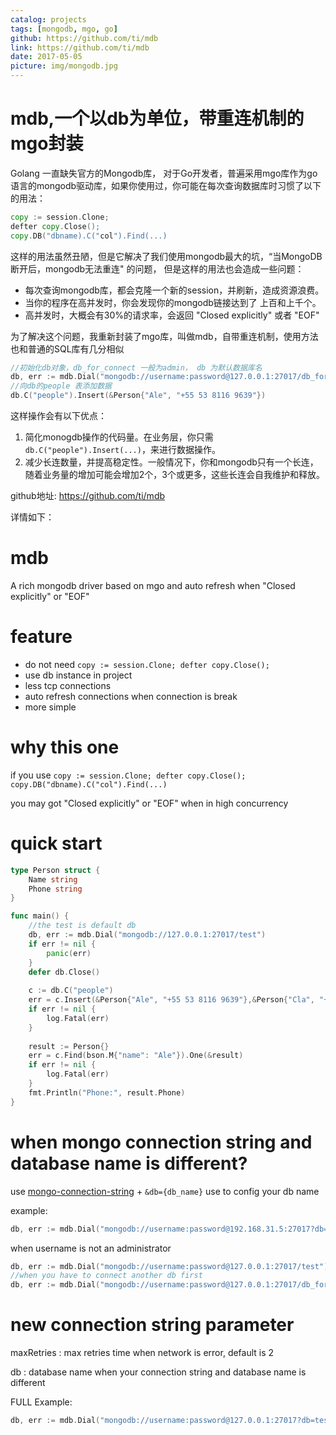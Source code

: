 ```yaml
---
catalog: projects
tags: [mongodb, mgo, go]
github: https://github.com/ti/mdb
link: https://github.com/ti/mdb
date: 2017-05-05
picture: img/mongodb.jpg
---
```


# mdb,一个以db为单位，带重连机制的mgo封装

Golang 一直缺失官方的Mongodb库， 对于Go开发者，普遍采用mgo库作为go语言的mongodb驱动库，如果你使用过，你可能在每次查询数据库时习惯了以下的用法：

```go
copy := session.Clone; 
defter copy.Close();
copy.DB("dbname).C("col").Find(...)
```

这样的用法虽然丑陋，但是它解决了我们使用mongodb最大的坑，“当MongoDB断开后，mongodb无法重连" 的问题， 但是这样的用法也会造成一些问题：

* 每次查询mongodb库，都会克隆一个新的session，并刷新，造成资源浪费。
* 当你的程序在高并发时，你会发现你的mongodb链接达到了 上百和上千个。
* 高并发时，大概会有30%的请求率，会返回 "Closed explicitly" 或者 "EOF"

为了解决这个问题，我重新封装了mgo库，叫做mdb，自带重连机制，使用方法也和普通的SQL库有几分相似

```go
//初始化db对象，db_for_connect 一般为admin， db 为默认数据库名
db, err := mdb.Dial("mongodb://username:password@127.0.0.1:27017/db_for_connect?db=test")
//向db的people 表添加数据
db.C("people").Insert(&Person{"Ale", "+55 53 8116 9639"})
```

这样操作会有以下优点：

1. 简化monogdb操作的代码量。在业务层，你只需`db.C("people").Insert(...)`，来进行数据操作。
2. 减少长连数量，并提高稳定性。一般情况下，你和mongodb只有一个长连，随着业务量的增加可能会增加2个，3个或更多，这些长连会自我维护和释放。


github地址: https://github.com/ti/mdb

详情如下：


# mdb

A rich mongodb driver based on mgo and auto refresh when "Closed explicitly" or "EOF"

# feature

* do not need `copy := session.Clone; defter copy.Close();`
* use db instance in project
* less tcp connections
* auto refresh connections when connection is break
* more simple

# why this one

if you use  `copy := session.Clone; defter copy.Close(); copy.DB("dbname).C("col").Find(...)` 

you may got "Closed explicitly" or "EOF"  when in high concurrency

# quick start

```go
type Person struct {
	Name string
	Phone string
}

func main() {
    //the test is default db
	db, err := mdb.Dial("mongodb://127.0.0.1:27017/test")
	if err != nil {
		panic(err)
	}
	defer db.Close()
  
	c := db.C("people")
	err = c.Insert(&Person{"Ale", "+55 53 8116 9639"},&Person{"Cla", "+55 53 8402 8510"})
	if err != nil {
		log.Fatal(err)
	}
	
	result := Person{}
	err = c.Find(bson.M{"name": "Ale"}).One(&result)
	if err != nil {
		log.Fatal(err)
	}
	fmt.Println("Phone:", result.Phone)
}
```
# when mongo connection string and database name is different?

use [mongo-connection-string](https://docs.mongodb.com/manual/reference/connection-string/) + `&db={db_name}` use  to config your db name

example:

```go
db, err := mdb.Dial("mongodb://username:password@192.168.31.5:27017?db=test")
```

when username is not an administrator

```go
db, err := mdb.Dial("mongodb://username:password@127.0.0.1:27017/test")
//when you have to connect another db first
db, err := mdb.Dial("mongodb://username:password@127.0.0.1:27017/db_for_connect?db=test")
```

# new connection string parameter

maxRetries  : max retries time  when network is error, default is 2

db          : database name when your connection string and database name is different

FULL Example:

```go
db, err := mdb.Dial("mongodb://username:password@127.0.0.1:27017?db=test&maxRetries=2")

```








